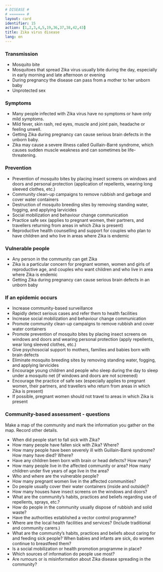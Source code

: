 ```yaml
---
# DISEASE #
# ======= #
layout: card
identifier: 15
action: [1,2,3,4,5,19,36,37,38,42,43]
title: Zika virus disease 
lang: en
---
```


### Transmission

- Mosquito bite
- Mosquitoes that spread Zika virus usually bite during the day, especially in early morning and late afternoon or evening
- During pregnancy the disease can pass from a mother to her unborn baby
- Unprotected sex

### Symptoms

- Many people infected with Zika virus have no symptoms or have only mild symptoms. 
- Mild fever, skin rash, red eyes, muscle and joint pain, headache or feeling unwell. 
- Getting Zika during pregnancy can cause serious brain defects in the unborn baby. 
- Zika may cause a severe illness called Guillain-Barré syndrome, which causes sudden muscle weakness and can sometimes be life-threatening.

### Prevention

- Prevention of mosquito bites by placing insect screens on windows and doors and personal protection (application of repellents, wearing long sleeved clothes, etc.)
- Community clean-up campaigns to remove rubbish and garbage and cover water containers
- Destruction of mosquito breeding sites by removing standing water, fogging, and applying larvicides
- Social mobilization and behaviour change communication
- Practice safe sex (applies to pregnant women, their partners, and travellers returning from areas in which Zika is present) 
- Reproductive health counselling and support for couples who plan to have children and who live in areas where Zika is endemic

### Vulnerable people

- Any person in the community can get Zika
- Zika is a particular concern for pregnant women, women and girls of reproductive age, and couples who want children and who live in area where Zika is endemic
- Getting Zika during pregnancy can cause serious brain defects in an unborn baby

### If an epidemic occurs

- Increase community-based surveillance
- Rapidly detect serious cases and refer them to health facilities
- Increase social mobilization and behaviour change communication
- Promote community clean-up campaigns to remove rubbish and cover water containers
- Promote prevention of mosquito bites by placing insect screens on windows and doors and wearing personal protection (apply repellents, wear long sleeved clothes, etc.)
- Give psychosocial support to mothers, families and babies born with brain defects
- Eliminate mosquito breeding sites by removing standing water, fogging, and applying larvicides
- Encourage young children and people who sleep during the day to sleep under a mosquito net (if windows and doors are not screened)
- Encourage the practice of safe sex (especially applies to pregnant women, their partners, and travellers who return from areas in which Zika is present)
- If possible, pregnant women should not travel to areas in which Zika is present

### Community-based assessment - questions

Make a map of the community and mark the information you gather on the map. Record other details.
- When did people start to fall sick with Zika? 
- How many people have fallen sick with Zika? Where? 
- How many people have been severely ill with Guillain-Barré syndrome? How many have died? Where? 
- Have any children been born with brain or head defects? How many? 
- How many people live in the affected community or area? How many children under five years of age live in the area? 
- Who and where are the vulnerable people? 
- How many pregnant women live in the affected communities?
- Do people usually cover their water containers (inside and outside)? 
- How many houses have insect screens on the windows and doors? 
- What are the community’s habits, practices and beliefs regarding use of repellents, sprays, etc.?
- How do people in the community usually dispose of rubbish and solid waste? 
- Have the authorities established a vector control programme?
- Where are the local health facilities and services? (Include traditional and community carers.) 
- What are the community’s habits, practices and beliefs about caring for and feeding sick people? When babies and infants are sick, do women continue to breastfeed them? 
-	Is a social mobilization or health promotion programme in place? 
- Which sources of information do people use most? 
- Are rumours or is misinformation about Zika disease spreading in the community? 
